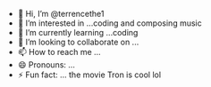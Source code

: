- 👋 Hi, I’m @terrencethe1
- 👀 I’m interested in ...coding and composing music
- 🌱 I’m currently learning ...coding
- 💞️ I’m looking to collaborate on ...
- 📫 How to reach me ...
- 😄 Pronouns: ...
- ⚡ Fun fact: ... the movie Tron is cool lol

<!---
terrencethe1/terrencethe1 is a ✨ special ✨ repository because its `README.md` (this file) appears on your GitHub profile.
You can click the Preview link to take a look at your changes.
--->

